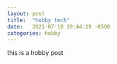 ```yaml
---
layout: post
title:  "hobby tech"
date:   2021-07-10 19:44:19 -0500
categories: hobby
---
```


this is a hobby post